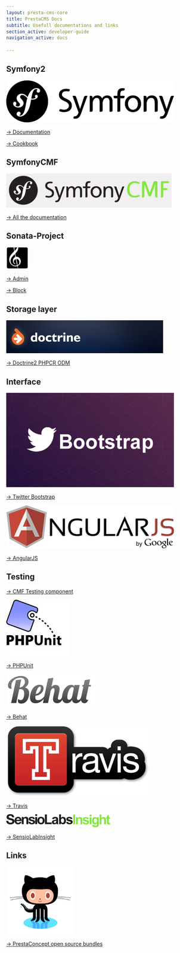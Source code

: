 ```yaml
---
layout: presta-cms-core
title: PrestaCMS Docs
subtitle: Usefull documentations and links
section_active: developer-guide
navigation_active: docs

---
```



## Symfony2

![Symfony2](/assets/presta-cms-core/logo/symfony.png)

[&rarr; Documentation][1]

[&rarr; Cookbook][2]

## SymfonyCMF

![SymfonyCMF](/assets/presta-cms-core/logo/symfony-cmf.png)

[&rarr; All the documentation][3]

## Sonata-Project

![Sonata-Project](/assets/presta-cms-core/logo/sonata-project.jpg)

[&rarr; Admin][4]

[&rarr; Block][5]

## Storage layer

![Doctrine2 PHPCR ODM](/assets/presta-cms-core/logo/doctrine.jpg)

[&rarr; Doctrine2 PHPCR ODM][6]

## Interface

![Twitter Bootstrap](/assets/presta-cms-core/logo/twitter-bootstrap.jpg)

[&rarr; Twitter Bootstrap][7]

![AngularJS](/assets/presta-cms-core/logo/angularjs.png)

[&rarr; AngularJS][8]

## Testing

[&rarr; CMF Testing component][9]

![PHPUnit](/assets/presta-cms-core/logo/phpunit.jpg)

[&rarr; PHPUnit][10]

![Behat](/assets/presta-cms-core/logo/behat.png)

[&rarr; Behat][11]

![Travis](/assets/presta-cms-core/logo/travis.png)

[&rarr; Travis][12]

![SensioLabInsight](/assets/presta-cms-core/logo/sensiolabsinsight.png)

[&rarr; SensioLabInsight][13]


## Links

![Github](/assets/presta-cms-core/logo/github.png)

[&rarr; PrestaConcept open source bundles][14]


[1]: http://symfony.com/doc/current/book/index.html
[2]: http://symfony.com/doc/current/cookbook/index.html
[3]: http://symfony.com/doc/master/cmf/index.html
[4]: http://sonata-project.org/bundles/admin/master/doc/index.html
[5]: http://sonata-project.org/bundles/block/master/doc/index.html
[6]: http://docs.doctrine-project.org/projects/doctrine-phpcr-odm/en/latest/reference/introduction.html
[7]: http://getbootstrap.com/2.3.2/
[8]: http://angularjs.org/
[9]: http://symfony.com/doc/current/cmf/components/testing.html
[10]: http://phpunit.de/manual/current/en/index.html
[11]: http://behat.org/
[12]: https://travis-ci.org/prestaconcept/PrestaCMSCoreBundle
[13]: https://insight.sensiolabs.com/projects/6576869b-bb02-4c6f-85ad-eac142d03b85
[14]: https://github.com/prestaconcept

